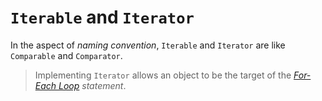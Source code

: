 # `Iterable` and `Iterator`
In the aspect of *naming convention*, `Iterable` and `Iterator` are like `Comparable` and `Comparator`.

> Implementing `Iterator` allows an object to be the target of the [*For-Each Loop*](https://docs.oracle.com/javase/8/docs/technotes/guides/language/foreach.html) *statement*.
